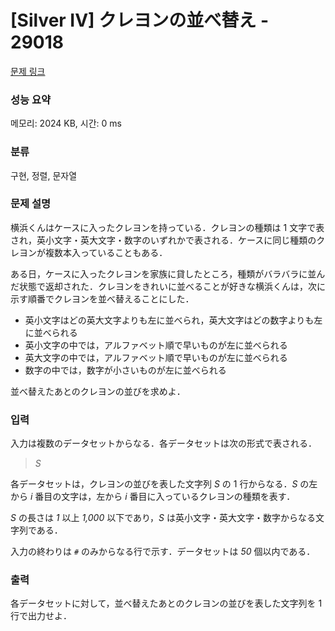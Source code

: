 # [Silver IV] クレヨンの並べ替え - 29018 

[문제 링크](https://www.acmicpc.net/problem/29018) 

### 성능 요약

메모리: 2024 KB, 시간: 0 ms

### 분류

구현, 정렬, 문자열

### 문제 설명

<p>横浜くんはケースに入ったクレヨンを持っている．クレヨンの種類は 1 文字で表され，英小文字・英大文字・数字のいずれかで表される．ケースに同じ種類のクレヨンが複数本入っていることもある．</p>

<p>ある日，ケースに入ったクレヨンを家族に貸したところ，種類がバラバラに並んだ状態で返却された．クレヨンをきれいに並べることが好きな横浜くんは，次に示す順番でクレヨンを並べ替えることにした．</p>

<ul>
	<li>英小文字はどの英大文字よりも左に並べられ，英大文字はどの数字よりも左に並べられる</li>
	<li>英小文字の中では，アルファベット順で早いものが左に並べられる</li>
	<li>英大文字の中では，アルファベット順で早いものが左に並べられる</li>
	<li>数字の中では，数字が小さいものが左に並べられる</li>
</ul>

<p>並べ替えたあとのクレヨンの並びを求めよ．</p>

### 입력 

 <p>入力は複数のデータセットからなる．各データセットは次の形式で表される．</p>

<blockquote><i>S</i></blockquote>

<p>各データセットは，クレヨンの並びを表した文字列 <i>S</i> の 1 行からなる．<i>S</i> の左から <i>i</i> 番目の文字は，左から <i>i</i> 番目に入っているクレヨンの種類を表す．</p>

<p><i>S</i> の長さは <i>1</i> 以上 <i>1,000</i> 以下であり，<i>S</i> は英小文字・英大文字・数字からなる文字列である．</p>

<p>入力の終わりは <code>#</code> のみからなる行で示す．データセットは <i>50</i> 個以内である．</p>

### 출력 

 <p>各データセットに対して，並べ替えたあとのクレヨンの並びを表した文字列を 1 行で出力せよ．</p>

